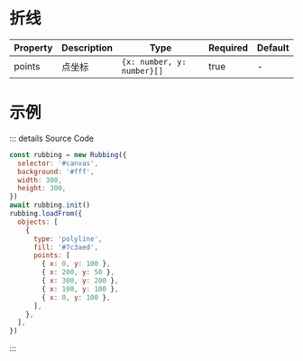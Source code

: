 # 折线

| Property | Description | Type                       | Required | Default |
| -------- | ----------- | -------------------------- | -------- | ------- |
| points   | 点坐标       | `{x: number, y: number}[]` | true     | -       |


# 示例

<ClientOnly>
<canvas id="canvas"></canvas>

<script>
if (!import.meta.env.SSR) {
  import('https://unpkg.com/rubbing@latest/dist/index.mjs').then(async ({ Rubbing }) => {
    const rubbing = new Rubbing({
      selector: '#canvas',
      background: '#fff',
      width: 300,
      height: 300,
    })
    await rubbing.init()
    rubbing.loadFrom({
      objects: [
        {
          type: 'polyline',
          points: [
            { x: 0, y: 100 },
            { x: 200, y: 50 },
            { x: 300, y: 200 },
          ]
        },
      ],
    })
  })
}
</script>
</ClientOnly>

::: details Source Code

```js
const rubbing = new Rubbing({
  selector: '#canvas',
  background: '#fff',
  width: 300,
  height: 300,
})
await rubbing.init()
rubbing.loadFrom({
  objects: [
    {
      type: 'polyline',
      fill: '#7c3aed',
      points: [
        { x: 0, y: 100 },
        { x: 200, y: 50 },
        { x: 300, y: 200 },
        { x: 100, y: 100 },
        { x: 0, y: 100 },
      ],
    },
  ],
})
```

:::
